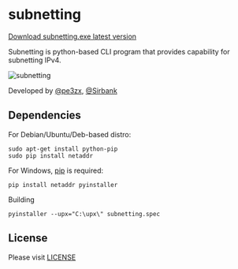 # subnetting

[Download subnetting.exe latest version](https://github.com/pe3zx/subnetting/releases/)

Subnetting is python-based CLI program that provides capability for subnetting IPv4.

![subnetting](https://upic.me/i/9s/65untitled.png)

Developed by [@pe3zx](https://github.com/pe3zx), [@Sirbank](https://github.com/Sirbank)

## Dependencies

For Debian/Ubuntu/Deb-based distro:

```
sudo apt-get install python-pip
sudo pip install netaddr
```
For Windows, [pip](https://pip.pypa.io/en/latest/installing.html) is required:

```
pip install netaddr pyinstaller
```

Building

```
pyinstaller --upx="C:\upx\" subnetting.spec
```

## License

Please visit [LICENSE](https://github.com/pe3zx/subnetting/blob/master/LICENSE)
